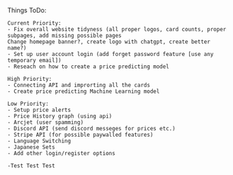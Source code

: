 Things ToDo:

    Current Priority: 
    - Fix overall website tidyness (all proper logos, card counts, proper subpages, add missing possible pages
    Change homepage banner?, create logo with chatgpt, create better name?)
    - Set up user account login (add forget password feature [use any temporary email])
    - Reseach on how to create a price predicting model

    High Priority:
    - Connecting API and improrting all the cards
    - Create price predicting Machine Learning model

    Low Priority: 
    - Setup price alerts
    - Price History graph (using api)
    - Arcjet (user spamming)
    - Discord API (send discord messeges for prices etc.)
    - Stripe API (for possible paywalled features)
    - Language Switching
    - Japanese Sets
    - Add other login/register options 

    -Test Test Test